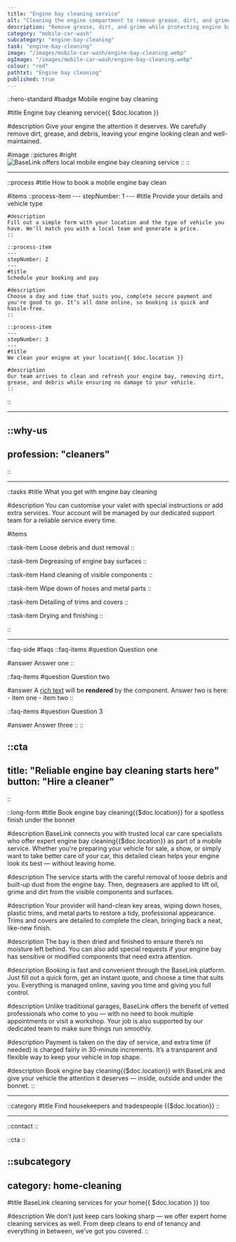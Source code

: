 ```yaml
---
title: "Engine bay cleaning service"
alt: "Cleaning the engine compartment to remove grease, dirt, and grime while protecting sensitive components"
description: "Remove grease, dirt, and grime while protecting engine bay components"
category: "mobile-car-wash"
subcategory: "engine-bay-cleaning"
task: "engine-bay-cleaning"
image: "/images/mobile-car-wash/engine-bay-cleaning.webp"
ogImage: "/images/mobile-car-wash/engine-bay-cleaning.webp"
colour: "red"
pathtxt: "Engine bay cleaning"
published: true
---
```


::hero-standard
#badge
Mobile engine bay cleaning

#title
Engine bay cleaning service{{ $doc.location }}

#description
Give your engine the attention it deserves. We carefully remove dirt, grease, and debris, leaving your engine looking clean and well-maintained.

#image
    ::pictures
    #right
    ![BaseLink offers local mobile engine bay cleaning service](/images/mobile-car-wash/engine-bay-cleaning.webp)
    ::
::

---

::process
#title
How to book a mobile engine bay clean

#items
    ::process-item
    ---
    stepNumber: 1
    ---
    #title
    Provide your details and vehicle type

    #description
    Fill out a simple form with your location and the type of vehicle you have. We'll match you with a local team and generate a price.
    ::
    
    ::process-item
    ---
    stepNumber: 2
    ---
    #title
    Schedule your booking and pay

    #description
    Choose a day and time that suits you, complete secure payment and you're good to go. It’s all done online, so booking is quick and hassle-free.
    ::

    ::process-item
    ---
    stepNumber: 3
    ---
    #title
    We clean your enigne at your location{{ $doc.location }}

    #description
    Our team arrives to clean and refresh your engine bay, removing dirt, grease, and debris while ensuring no damage to your vehicle.
    ::
::

---

::why-us
---
profession: "cleaners"
---
::

---

::tasks
#title
What you get with engine bay cleaning

#description
You can customise your valet with special instructions or add extra services. Your account will be managed by our dedicated support team for a reliable service every time.

#items

  ::task-item
  Loose debris and dust removal
  ::
  
  ::task-item
  Degreasing of engine bay surfaces
  ::
  
  ::task-item
  Hand cleaning of visible components
  ::
  
  ::task-item
  Wipe down of hoses and metal parts
  ::
  
  ::task-item
  Detailing of trims and covers
  ::

  ::task-item
  Drying and finishing
  ::

::

---

::faq-side
#faqs
  ::faq-items
  #question
  Question one

  #answer
  Answer one
  ::

  ::faq-items
  #question
  Question two

  #answer
  A [rich text](/services/commercial-cleaning) will be **rendered** by the component.
  Answer two is here:
    - item one
    - item two
  ::

  ::faq-items
  #question
  Question 3

  #answer
  Answer three
  ::
::

::cta
---
title: "Reliable engine bay cleaning starts here"
button: "Hire a cleaner"
---
::

::long-form
#title
Book engine bay cleaning{{$doc.location}} for a spotless finish under the bonnet

#description
BaseLink connects you with trusted local car care specialists who offer expert engine bay cleaning{{$doc.location}} as part of a mobile service. Whether you're preparing your vehicle for sale, a show, or simply want to take better care of your car, this detailed clean helps your engine look its best — without leaving home.

#description
The service starts with the careful removal of loose debris and built-up dust from the engine bay. Then, degreasers are applied to lift oil, grime and dirt from the visible components and surfaces.

#description
Your provider will hand-clean key areas, wiping down hoses, plastic trims, and metal parts to restore a tidy, professional appearance. Trims and covers are detailed to complete the clean, bringing back a neat, like-new finish.

#description
The bay is then dried and finished to ensure there’s no moisture left behind. You can also add special requests if your engine bay has sensitive or modified components that need extra attention.

#description
Booking is fast and convenient through the BaseLink platform. Just fill out a quick form, get an instant quote, and choose a time that suits you. Everything is managed online, saving you time and giving you full control.

#description
Unlike traditional garages, BaseLink offers the benefit of vetted professionals who come to you — with no need to book multiple appointments or visit a workshop. Your job is also supported by our dedicated team to make sure things run smoothly.

#description
Payment is taken on the day of service, and extra time (if needed) is charged fairly in 30-minute increments. It’s a transparent and flexible way to keep your vehicle in top shape.

#description
Book engine bay cleaning{{$doc.location}} with BaseLink and give your vehicle the attention it deserves — inside, outside and under the bonnet.
::

---

::category
#title
Find housekeepers and tradespeople {{$doc.location}}
::

---

::contact
::

::cta
::

::subcategory
---
category: home-cleaning
---
#title
BaseLink cleaning services for your home{{ $doc.location }} too

#description
We don’t just keep cars looking sharp — we offer expert home cleaning services as well. From deep cleans to end of tenancy and everything in between, we’ve got you covered.
::